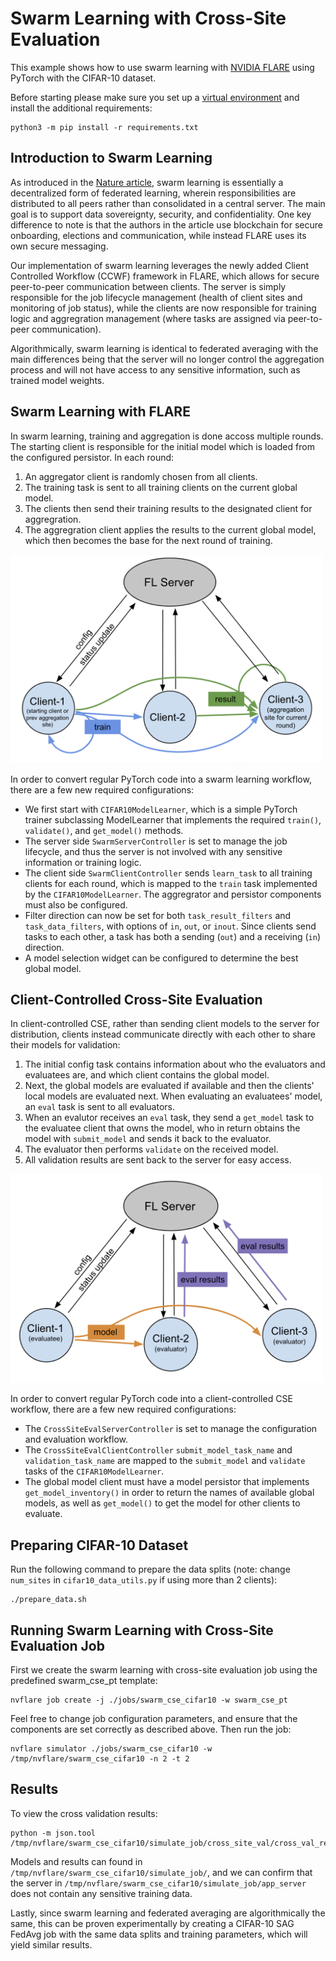 # Swarm Learning with Cross-Site Evaluation
This example shows how to use swarm learning with [NVIDIA FLARE](https://nvflare.readthedocs.io/en/main/index.html) using PyTorch with the CIFAR-10 dataset.

Before starting please make sure you set up a [virtual environment](../../../README.md#set-up-a-virtual-environment) and install the additional requirements:
```
python3 -m pip install -r requirements.txt
```

## Introduction to Swarm Learning

As introduced in the [Nature article](https://www.nature.com/articles/s41586-021-03583-3), swarm learning is essentially a decentralized form of federated learning, wherein responsibilities are distributed to all peers rather than consolidated in a central server. The main goal is to support data sovereignty, security, and confidentiality. One key difference to note is that the authors in the article use blockchain for secure onboarding, elections and communication, while instead FLARE uses its own secure messaging.

Our implementation of swarm learning leverages the newly added Client Controlled Workflow (CCWF) framework in FLARE, which allows for secure peer-to-peer communication between clients. The server is simply responsible for the job lifecycle management (health of client sites and monitoring of job status), while the clients are now responsible for training logic and aggregration management (where tasks are assigned via peer-to-peer communication).

Algorithmically, swarm learning is identical to federated averaging with the main differences being that the server will no longer control the aggregation process and will not have access to any sensitive information, such as trained model weights.

## Swarm Learning with FLARE

In swarm learning, training and aggregation is done accoss multiple rounds. The starting client is responsible for the initial model which is loaded from the configured persistor. In each round:
1. An aggregator client is randomly chosen from all clients.
2. The training task is sent to all training clients on the current global model.
3. The clients then send their training results to the designated client for aggregration.
4. The aggregration client applies the results to the current global model, which then becomes the base for the next round of training.

<img src="./figs/swarm_learning.png" alt="swarm learning diagram" width="500"/>

In order to convert regular PyTorch code into a swarm learning workflow, there are a few new required configurations:

- We first start with `CIFAR10ModelLearner`, which is a simple PyTorch trainer subclassing ModelLearner that implements the required `train()`, `validate()`, and `get_model()` methods.
- The server side `SwarmServerController` is set to manage the job lifecycle, and thus the server is not involved with any sensitive information or training logic.
- The client side `SwarmClientController` sends `learn_task` to all training clients for each round, which is mapped to the `train` task implemented by the `CIFAR10ModelLearner`. The aggregrator and persistor components must also be configured.
- Filter direction can now be set for both `task_result_filters` and `task_data_filters`, with options of `in`, `out`, or `inout`. Since clients send tasks to each other, a task has both a sending (`out`) and a receiving (`in`) direction.
- A model selection widget can be configured to determine the best global model.

## Client-Controlled Cross-Site Evaluation

In client-controlled CSE, rather than sending client models to the server for distribution, clients instead communicate directly with each other to share their models for validation:
1. The initial config task contains information about who the evaluators and evaluatees are, and which client contains the global model.
2. Next, the global models are evaluated if available and then the clients' local models are evaluated next. 
When evaluating an evaluatees' model, an `eval` task is sent to all evaluators.
3. When an evalutor receives an `eval` task, they send a `get_model` task to the evaluatee client that owns the model, who in return obtains the model with `submit_model` and sends it back to the evaluator.
4. The evaluator then performs `validate` on the received model.
4. All validation results are sent back to the server for easy access.

<img src="./figs/cse.png" alt="client-controlled cse diagram" width="500"/>

In order to convert regular PyTorch code into a client-controlled CSE workflow, there are a few new required configurations:

- The `CrossSiteEvalServerController` is set to manage the configuration and evaluation workflow.
- The `CrossSiteEvalClientController` `submit_model_task_name` and `validation_task_name` are mapped to the `submit_model` and `validate` tasks of the `CIFAR10ModelLearner`.
- The global model client must have a model persistor that implements `get_model_inventory()` in order to return the names of available global models, as well as `get_model()` to get the model for other clients to evaluate.


## Preparing CIFAR-10 Dataset
Run the following command to prepare the data splits (note: change `num_sites` in `cifar10_data_utils.py` if using more than 2 clients):
```
./prepare_data.sh
```

## Running Swarm Learning with Cross-Site Evaluation Job
First we create the swarm learning with cross-site evaluation job using the predefined swarm_cse_pt template:
```
nvflare job create -j ./jobs/swarm_cse_cifar10 -w swarm_cse_pt
```

Feel free to change job configuration parameters, and ensure that the components are set correctly as described above. Then run the job:

```
nvflare simulator ./jobs/swarm_cse_cifar10 -w /tmp/nvflare/swarm_cse_cifar10 -n 2 -t 2
```

## Results
To view the cross validation results:
```
python -m json.tool /tmp/nvflare/swarm_cse_cifar10/simulate_job/cross_site_val/cross_val_results.json
```

Models and results can found in `/tmp/nvflare/swarm_cse_cifar10/simulate_job/`, and we can confirm that the server in `/tmp/nvflare/swarm_cse_cifar10/simulate_job/app_server` does not contain any sensitive training data.

Lastly, since swarm learning and federated averaging are algorithmically the same, this can be proven experimentally by creating a CIFAR-10 SAG FedAvg job with the same data splits and training parameters, which will yield similar results.
